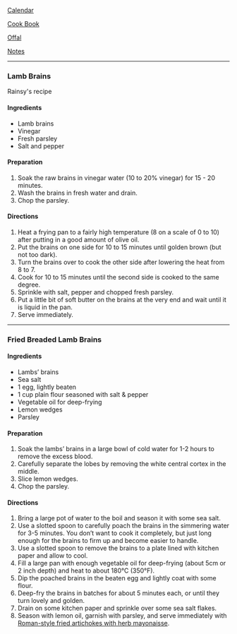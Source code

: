 [Calendar](https://github.com/vmsmith/EDT/blob/master/calendar.md)   

[Cook Book](https://github.com/vmsmith/CookBook/blob/master/README.md)   

[Offal](https://github.com/vmsmith/CookBook/blob/master/offal.md)   

[Notes](https://github.com/vmsmith/CookBook/blob/master/notes.md)   

-----   

### Lamb Brains   

Rainsy's recipe   

#### Ingredients   
* Lamb brains   
* Vinegar   
* Fresh parsley   
* Salt and pepper

#### Preparation   
1. Soak the raw brains in vinegar water (10 to 20% vinegar) for 15 - 20 minutes.   
2. Wash the brains in fresh water and drain.
3. Chop the parsley.  

#### Directions   
1. Heat a frying pan to a fairly high temperature (8 on a scale of 0 to 10) after putting in a good amount of olive oil. 
2. Put the brains on one side for 10 to 15 minutes until golden brown (but not too dark).
3. Turn the brains over to cook the other side after lowering the heat from 8 to 7.
4. Cook for 10 to 15 minutes until the second side is cooked to the same degree.
5. Sprinkle with salt, pepper and chopped fresh parsley.
6. Put a little bit of soft butter on the brains at the very end and wait until it is liquid in the pan.
7. Serve immediately.

-----   

### Fried Breaded Lamb Brains   

#### Ingredients   
* Lambs’ brains   
* Sea salt    
* 1 egg, lightly beaten    
* 1 cup plain flour seasoned with salt & pepper    
* Vegetable oil for deep-frying    
* Lemon wedges   
* Parsley  

#### Preparation   
1. Soak the lambs’ brains in a large bowl of cold water for 1-2 hours to remove the excess blood.   
2. Carefully separate the lobes by removing the white central cortex in the middle.   
3. Slice lemon wedges.   
4. Chop the parsley.   


#### Directions   
1. Bring a large pot of water to the boil and season it with some sea salt.
2. Use a slotted spoon to carefully poach the brains in the simmering water for 3-5 minutes. You don’t want to cook it completely, but just long enough for the brains to firm up and become easier to handle.   
3. Use a slotted spoon to remove the brains to a plate lined with kitchen paper and allow to cool.   
4. Fill a large pan with enough vegetable oil for deep-frying (about 5cm or 2 inch depth) and heat to about 180°C (350°F).   
5. Dip the poached brains in the beaten egg and lightly coat with some flour.    
6. Deep-fry the brains in batches for about 5 minutes each, or until they turn lovely and golden.   
7. Drain on some kitchen paper and sprinkle over some sea salt flakes.   
8. Season with lemon oil, garnish with parsley, and serve immediately with [Roman-style fried artichokes with herb mayonaisse](https://eatlittlebird.com/roman-style-fried-artichokes-carciofi-alla-giudia/).      
